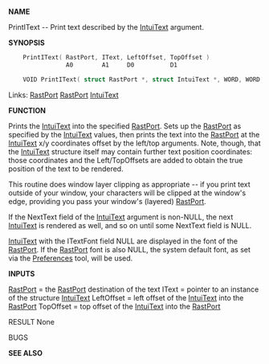 
**NAME**

PrintIText -- Print text described by the [IntuiText](_00D4) argument.

**SYNOPSIS**

```c
    PrintIText( RastPort, IText, LeftOffset, TopOffset )
                A0        A1     D0          D1

    VOID PrintIText( struct RastPort *, struct IntuiText *, WORD, WORD );

```
Links: [RastPort](_00AF) [RastPort](_00AF) [IntuiText](_00D4) 

**FUNCTION**

Prints the [IntuiText](_00D4) into the specified [RastPort](_00AF).  Sets up the
[RastPort](_00AF) as specified by the [IntuiText](_00D4) values, then prints the text
into the [RastPort](_00AF) at the [IntuiText](_00D4) x/y coordinates offset by the
left/top arguments.  Note, though, that the [IntuiText](_00D4) structure
itself may contain further text position coordinates: those
coordinates and the Left/TopOffsets are added to obtain the true
position of the text to be rendered.

This routine does window layer clipping as appropriate -- if you
print text outside of your window, your characters will be
clipped at the window's edge, providing you pass your window's
(layered) [RastPort](_00AF).

If the NextText field of the [IntuiText](_00D4) argument is non-NULL,
the next [IntuiText](_00D4) is rendered as well, and so on until some
NextText field is NULL.

[IntuiText](_00D4) with the ITextFont field NULL are displayed in the
font of the [RastPort](_00AF).  If the [RastPort](_00AF) font is also NULL, the
system default font, as set via the [Preferences](_00D5) tool, will be used.

**INPUTS**

[RastPort](_00AF) = the [RastPort](_00AF) destination of the text
IText = pointer to an instance of the structure [IntuiText](_00D4)
LeftOffset = left offset of the [IntuiText](_00D4) into the [RastPort](_00AF)
TopOffset = top offset of the [IntuiText](_00D4) into the [RastPort](_00AF)

RESULT
None

BUGS

**SEE ALSO**

